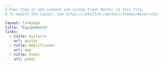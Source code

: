 ```yaml
---
# Feel free to add content and custom Front Matter to this file.
# To modify the layout, see https://jekyllrb.com/docs/themes/#overriding-theme-defaults

layout: linkpage
title: "Equipamento"
links:
  - title: Guitarra
    url: guitar
  - title: Amplificador
    url: amp
  - title: Pedal
    url: pedal
---
```

